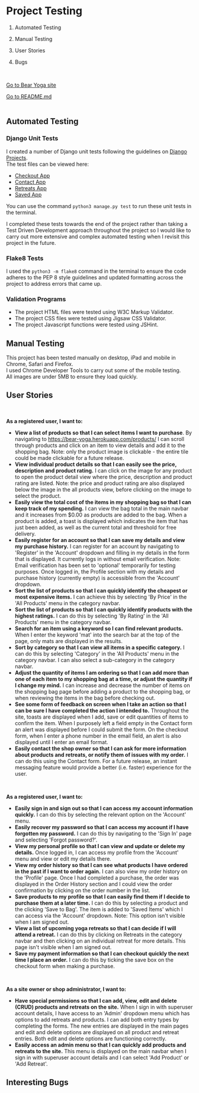 # Project Testing


1. Automated Testing

2. Manual Testing

3. User Stories

4. Bugs

<br>

[Go to Bear Yoga site](https://bear-yoga.herokuapp.com/)

[Go to README.md](https://github.com/coderkatew/bear-yoga/blob/master/README.md)
<br>
<br>

## Automated Testing
### Django Unit Tests
I created a number of Django unit tests following the guidelines on [Django Projects](https://docs.djangoproject.com/en/3.1/topics/testing/overview/).<br>
The test files can be viewed here:
* [Checkout App](https://github.com/coderkatew/bear-yoga/blob/master/checkout/tests.py)
* [Contact App](https://github.com/coderkatew/bear-yoga/blob/master/contact/tests.py)
* [Retreats App](https://github.com/coderkatew/bear-yoga/blob/master/retreats/tests.py)
* [Saved App](https://github.com/coderkatew/bear-yoga/blob/master/saved/tests.py)

You can use the command `python3 manage.py test` to run these unit tests in the terminal.

I completed these tests towards the end of the project rather than taking a Test Driven Development approach throughout the project so I would like to carry out more extensive and complex automated testing when I revisit this project in the future.

### Flake8 Tests
I used the `python3 -m flake8` command in the terminal to ensure the code adheres to the PEP 8 style guidelines and updated formatting across the project to address errors that came up. 


### Validation Programs
* The project HTML files were tested using W3C Markup Validator.
* The project CSS files were tested using Jigsaw CSS Validator. 
* The project Javascript functions were tested using JSHint. 


## Manual Testing
This project has been tested manually on desktop, iPad and mobile in Chrome, Safari and Firefox. 
<br>I used Chrome Developer Tools to carry out some of the mobile testing. 
<br>All images are under 5MB to ensure they load quickly.

## User Stories
<br>

**As a registered user, I want to:**
<br>

* **View a list of products so that I can select items I want to purchase**.
By navigating to https://bear-yoga.herokuapp.com/products/ I can scroll through products and click on an item to view details and add it to the shopping bag. Note: only the product image is clickable - the entire tile could be made clickable for a future release.
* **View individual product details so that I can easily see the price, description and product rating.**
I can click on the image for any product to open the product detail view where the price, description and product rating are listed. Note: the price and product rating are also displayed below the image in the all products view, before clicking on the image to select the product.
* **Easily view the total cost of the items in my shopping bag so that I can keep track of my spending.**
I can view the bag total in the main navbar and it increases from $0.00 as products are added to the bag. When a product is added, a toast is displayed which indicates the item that has just been added, as well as the current total and threshold for free delivery.
* **Easily register for an account so that I can save my details and view my purchase history.**
I can register for an account by navigating to 'Register' in the 'Account' dropdown and filling in my details in the form that is displayed. It currently logs in without email verification. Note: Email verification has been set to 'optional' temporarily for testing purposes. Once logged in, the Profile section with my details and purchase history (currently empty) is accessible from the 'Account' dropdown. 
* **Sort the list of products so that I can quickly identify the cheapest or most expensive items.**
I can achieve this by selecting 'By Price' in the 'All Products' menu in the category navbar.
* **Sort the list of products so that I can quickly identify products with the highest ratings.**
I can do this by selecting 'By Rating' in the 'All Products' menu in the category navbar.
* **Search for an item using a keyword so I can find relevant products.**
When I enter the keyword 'mat' into the search bar at the top of the page, only mats are displayed in the results.
* **Sort by category so that I can view all items in a specific category.**
I can do this by selecting 'Category' in the 'All Products' menu in the category navbar. I can also select a sub-category in the category navbar.
* **Adjust the quantity of items I am ordering so that I can add more than one of each item to my shopping bag at a time, or adjust the quantity if I change my mind.**
I can increase and decrease the number of items on the shopping bag page before adding a product to the shopping bag, or when reviewing the items in the bag before checking out.
* **See some form of feedback on screen when I take an action so that I can be sure I have completed the action I intended to.**
Throughout the site, toasts are displayed when I add, save or edit quantities of items to confirm the item. When I purposely left a field empty in the Contact form an alert was displayed before I could submit the form. On the checkout form, when I enter a phone number in the email field, an alert is also displayed until I enter an email format.
* **Easily contact the shop owner so that I can ask for more information about products and retreats, or notify them of issues with my order.**
I can do this using the Contact form. For a future release, an instant messaging feature would provide a better (i.e. faster) experience for the user.
<br>

**As a registered user, I want to:**
<br>

* **Easily sign in and sign out so that I can access my account information quickly.**
I can do this by selecting the relevant option on the 'Account' menu.
* **Easily recover my password so that I can access my account if I have forgotten my password.**
I can do this by navigating to the 'Sign In' page and selecting 'Forgot password?'.
* **View my personal profile so that I can view and update or delete my details.**
Once logged in, I can access my profile from the 'Account' menu and view or edit my details there. 
* **View my order history so that I can see what products I have ordered in the past if I want to order again.**
I can also view my order history on the 'Profile' page. Once I had completed a purchase, the order was displayed in the Order History section and I could view the order confirmation by clicking on the order number in the list.
* **Save products to my profile so that I can easily find them if I decide to purchase them at a later time.**
I can do this by selecting a product and the clicking 'Save to Bag'. The item is added to 'Saved Items' which I can access via the 'Account' dropdown. Note: This option isn't visible when I am signed out.
* **View a list of upcoming yoga retreats so that I can decide if I will attend a retreat.**
I can do this by clicking on Retreats in the category navbar and then clicking on an individual retreat for more details. This page isn't visible when I am signed out.
* **Save my payment information so that I can checkout quickly the next time I place an order.**
I can do this by ticking the save box on the checkout form when making a purchase.
<br>

**As a site owner or shop administrator, I want to:**
* **Have special permissions so that I can add, view, edit and delete (CRUD) products and retreats on the site.**
When I sign in with superuser account details, I have access to an 'Admin' dropdown menu which has options to add retreats and products. I can add both entry types by completing the forms. The new entries are displayed in the main pages and edit and delete options are displayed on all product and retreat entries. Both edit and delete options are functioning correctly.
* **Easily access an admin menu so that I can quickly add products and retreats to the site.**
This menu is displayed on the main navbar when I sign in with superuser account details and I can select 'Add Product' or 'Add Retreat'.

## Interesting Bugs